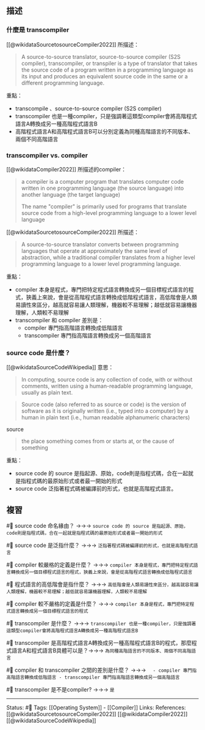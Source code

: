 ## 描述



### 什麼是 transcompiler
[[@wikidataSourcetosourceCompiler2022]] 所描述：
> A source-to-source translator, source-to-source compiler (S2S compiler), transcompiler, or transpiler is a type of translator that takes the source code of a program written in a programming language as its input and produces an equivalent source code in the same or a different programming language. 


重點：
- transcompile 、source-to-source compiler (S2S compiler)
- transcompiler 也是一種compiler，只是強調著這類型compiler會將高階程式語言A轉換成另一種高階程式語言B
- 高階程式語言A和高階程式語言B可以分別定義為同種高階語言的不同版本、兩個不同高階語言


###  transcompiler vs. compiler 

[[@wikidataCompiler2022]] 所描述的compiler：
> a compiler is a computer program that translates computer code written in one programming language (the source language) into another language (the target language)
> 
> The name "compiler" is primarily used for programs that translate source code from a high-level programming language to a lower level language 

[[@wikidataSourcetosourceCompiler2022]] 所描述：
> A source-to-source translator converts between programming languages that operate at approximately the same level of abstraction, while a traditional compiler translates from a higher level programming language to a lower level programming language. 




重點：
- compiler 本身是程式，專門把特定程式語言轉換成另一個目標程式語言的程式，狹義上來說，會是從高階程式語言轉換成低階程式語言，高低階會是人類易讀性來區分，越高就容易讓人類理解，機器較不易理解；越低就容易讓機器理解，人類較不易理解
- transcompiler 和 compiler 差別是：
	- compiler 專門指高階語言轉換成低階語言
	- transcompiler 專門指高階語言轉換成另一個高階語言


### source code 是什麼？
[[@wikidataSourceCodeWikipedia]] 意思：
> In computing, source code is any collection of code, with or without comments, written using a human-readable programming language, usually as plain text. 

> Source code (also referred to as source or code) is the version of software as it is originally written (i.e., typed into a computer) by a human in plain text (i.e., human readable alphanumeric characters)

source
> the place something comes from or starts at, or the cause of something


重點：
- source code 的 source 是指起源、原始，code則是指程式碼，合在一起就是指程式碼的最原始形式或者最一開始的形式
- source code 泛指著程式碼被編譯前的形式，也就是高階程式語言。



## 複習
#🧠 source code 命名緣由？ ->->-> `source code 的 source 是指起源、原始，code則是指程式碼，合在一起就是指程式碼的最原始形式或者最一開始的形式`
<!--SR:!2023-03-26,141,250-->

#🧠 source code 是泛指什麼？ ->->-> `泛指著程式碼被編譯前的形式，也就是高階程式語言`
<!--SR:!2023-03-16,135,250-->

#🧠 compiler 較嚴格的定義是什麼？ ->->-> `compiler 本身是程式，專門把特定程式語言轉換成另一個目標程式語言的程式，狹義上來說，會是從高階程式語言轉換成低階程式語言`
<!--SR:!2022-11-30,74,250-->

#🧠 程式語言的高低階會是指什麼？ ->->-> `高低階會是人類易讀性來區分，越高就容易讓人類理解，機器較不易理解；越低就容易讓機器理解，人類較不易理解`
<!--SR:!2023-03-01,125,250-->

#🧠 compiler 較不嚴格的定義是什麼？  ->->-> `compiler 本身是程式，專門把特定程式語言轉換成另一個目標程式語言的程式`
<!--SR:!2023-04-07,149,250-->


#🧠 transcompiler 是什麼？ ->->-> `transcompiler 也是一種compiler，只是強調著這類型compiler會將高階程式語言A轉換成另一種高階程式語言B`
<!--SR:!2022-11-14,62,250-->

#🧠 transcompiler 是高階程式語言A轉換成另一種高階程式語言B的程式，那麼程式語言A和程式語言B具體可以是？->->-> `為同種高階語言的不同版本、兩個不同高階語言`
<!--SR:!2023-02-24,123,250-->

#🧠 compiler 和 transcompiler 之間的差別是什麼？ ->->-> `	- compiler 專門指高階語言轉換成低階語言 - transcompiler 專門指高階語言轉換成另一個高階語言`
<!--SR:!2023-03-07,130,250-->

#🧠 transcompiler 是不是compiler? ->->-> `是`
<!--SR:!2023-02-15,118,250-->


---
Status: #🌱 
Tags:
[[Operating System]] - [[Compiler]]
Links:
References:
[[@wikidataSourcetosourceCompiler2022]]
[[@wikidataCompiler2022]]
[[@wikidataSourceCodeWikipedia]]